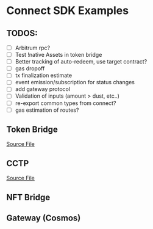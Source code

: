 # Connect SDK Examples


## TODOS:


- [ ] Arbitrum rpc?
- [ ] Test !native Assets in token bridge 
- [ ] Better tracking of auto-redeem, use target contract?
- [ ] gas dropoff
- [ ] tx finalization estimate
- [ ] event emission/subscription for status changes 
- [ ] add gateway protocol 
- [ ]  Validation of inputs (amount > dust, etc..)
- [ ] re-export common types from connect?
- [ ] gas estimation of routes?

## Token Bridge

[Source File](tokenBridge.ts)

## CCTP

[Source File](cctp.ts)

## NFT Bridge

## Gateway (Cosmos)